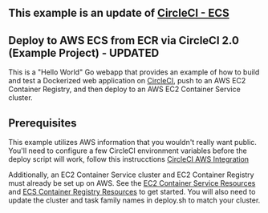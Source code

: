 ## This example is an update of [CircleCI - ECS](https://circleci.com/docs/1.0/continuous-deployment-with-aws-ec2-container-service/)

## Deploy to AWS ECS from ECR via CircleCI 2.0 (Example Project) - UPDATED

This is a "Hello World" Go webapp that provides an example of how to build and test a Dockerized
web application on [CircleCI](https://circleci.com), push to an AWS EC2 Container Registry, and then deploy to an AWS
EC2 Container Service cluster.

## Prerequisites

This example utilizes AWS information that you wouldn't really want public. You'll need to
configure a few CircleCI environment variables before the deploy script will work, follow this instrucctions [CircleCI AWS Integration](https://circleci.com/docs/2.0/deployment-integrations/#aws-deployment)


Additionally, an EC2 Container Service cluster and EC2 Container Registry must already be set up
on AWS. See the [EC2 Container Service Resources](https://aws.amazon.com/ecs/) and
[ECS Container Registry Resources](https://aws.amazon.com/ecr/) to get started. You will also need to update the cluster and
task family names in deploy.sh to match your cluster.
